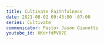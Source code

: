 ```yaml
---
title: Cultivate Faithfulness
date: 2021-08-02 09:43:00 -07:00
series: Cultivate
communicator: Pastor Jason Gianotti
youtube_id: HKdrfdPV07E
---
```


